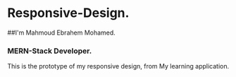 # Responsive-Design.
##I'm Mahmoud Ebrahem Mohamed.
### MERN-Stack Developer.
This is the prototype of my responsive design, from
 My learning application.
